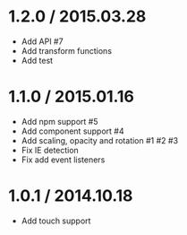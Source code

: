# 1.2.0 / 2015.03.28

  * Add API #7
  * Add transform functions
  * Add test

# 1.1.0 / 2015.01.16

  * Add npm support #5
  * Add component support #4
  * Add scaling, opacity and rotation #1 #2 #3
  * Fix IE detection
  * Fix add event listeners

# 1.0.1 / 2014.10.18

  * Add touch support
